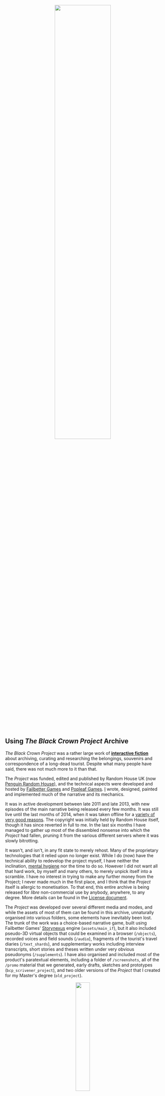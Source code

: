 <p align="center">
<img src="https://bonfiredog.co.uk/ooo/bcp/areamarvelouse.png" width="60%" height="auto">
</p>

## Using *The Black Crown Project* Archive

*The Black Crown Project* was a rather large work of [**interactive fiction**](https://en.wikipedia.org/wiki/Interactive_fiction) about archiving, curating and researching the belongings, souvenirs and correspondence of a long-dead tourist. Despite what many people have said, there was not much more to it than that.

The *Project* was funded, edited and published by Random House UK (now [Penguin Random House](http://www.penguinrandomhouse.com/)</a>), and the technical aspects were developed and hosted by [Failbetter Games](www.failbettergames.com/) and [Popleaf Games](www.popleaf.com). [I](http://bonfiredog.co.uk) wrote, designed, painted and implemented much of the narrative and its mechanics.

It was in active development between late 2011 and late 2013, with new episodes of the main narrative being released every few months. It was still live until the last months of 2014, when it was taken offline for a [variety of very good reasons](http://bonfiredog.co.uk/bonfog/2014/10/06/blackcrownend/). The copyright was initially held by Random House itself, though it has since reverted in full to me. In the last six months I have managed to gather up most of the dissembled nonsense into which the *Project* had fallen, pruning it from the various different servers where it was slowly bitrotting. 

It wasn't, and isn't, in any fit state to merely rehost. Many of the proprietary technologies that it relied upon no longer exist. While I do (now) have the technical ability to redevelop the project myself, I have neither the inclination, [mental hygiene](https://github.com/bonfiredog/blackcrownproject/blob/master/README.md) nor the time to do so. However I did not want all that hard work, by myself and many others, to merely unpick itself into a scramble. I have no interest in trying to make any further money from the Project; I never made much in the first place, and I think that the *Project* itself is allergic to monetisation. To that end, this entire archive is being released for *libre* non-commercial use by anybody, anywhere, to any degree. More details can be found in the [License document](https://github.com/bonfiredog/blackcrownproject/blob/master/LICENSE.md).

The *Project* was developed over several different media and modes, and while the assets of most of them can be found in this archive, unnaturally organised into various folders, some elements have inevitably been lost. The trunk of the work was a choice-based narrative game, built using Failbetter Games' [Storynexus](http://www.storynexus.com) engine (`assets/main_if`), but it also included pseudo-3D virtual objects that could be examined in a browser (`/objects`), recorded voices and field sounds (`/audio`), fragments of the tourist's travel diaries (`/text_shards`), and supplementary works including interview transcripts, short stories and theses written under very obvious pseudonyms (`/supplements`). I have also organised and included most of the product's paratextual elements, including a folder of `/screenshots`, all of the `/promo` material that we generated, early drafts, sketches and prototypes (`bcp_scrivener_project`), and two older versions of the *Project* that I created for my Master's degree (`old_project`).

<p align="center">
<img src="https://bonfiredog.co.uk/ooo/bcp/ts1.png" width="30%" height="auto"> 
</p>

## The *Project* Elsewhere

*All links were functioning at the time of creating this archive, but I cannot supervise them forever.*

- [The Guardian, December 2012](https://www.theguardian.com/books/2012/dec/30/future-publishing-2013-predictions-digital)
- [Interview With Mijns Inziens, December 2012](http://edwinmijnsbergen.nl/2012/12/het-mysterieuze-black-crown-project-van/#.UPGDgm9Wx8F)
- [The Guardian, August 2013](https://www.theguardian.com/technology/2013/aug/18/black-crown-project-rob-sherman?INTCMP=ILCNETTXT3487)
- [The Atlantic, August 2013](https://www.theatlantic.com/entertainment/archive/2013/08/slow-steady-rise-interactive-novel/312024/)
- [The Gameological Society, July 2013](http://gameological.com/2013/07/interview-black-crown-project/)
- [The Verge, May 2013](http://www.theverge.com/2013/5/30/4377014/random-house-interactive-fiction-game-black-crown)
- [MTV, May 2013](http://www.mtv.com/news/2467283/random-house-dips-into-game-publishing-with-free-to-play-the-black-crown-project/)
- [Interview With VideogameTourism, sometime in 2013](http://videogametourism.at/content/wordplay-can-you-imagine-all-interview-robert-sherman-author-black-crown-pt-1)
- [A brave attempt at a wiki.](http://blackcrown.wikia.com/wiki/Black_Crown_Project_Wiki)
- [Interview with RPS, September 2013](https://www.rockpapershotgun.com/2013/09/25/wandering-in-words-black-crown-interview/)
- [Nomination for the Futurebook Innovation Award, 2013](https://www.thebookseller.com/news/shortlists-futurebook-innovation-awards)
- [A post-mortem by Aaron A. Reed, 2018](https://medium.com/@aareed/the-dutch-frame-in-black-crown-4d6f5c51d00b)

<p align="center">
<img src="https://bonfiredog.co.uk/ooo/bcp/ts2.png" width="30%" height="auto">
</p>

## Late Acknowledgements

If I have forgotten anyone, it is entirely my own fault for being forgetful, and not theirs for being forgettable. 

- [Sam North](https://humanities.exeter.ac.uk/english/staff/snorth/), the closest thing to a [domovoi](http://www.bravemule.com/domovoi/) that I have, albeit with far more lustrous (and even more translucent) shirts, hair and soul. Thank you for your guidance, your attention, your humour, the white wine, dinner on Dartmoor, the fractal array of lunches for which I hope you kept the receipts. I miss smiling at people on the Tube while they stared at the tongue-red suitcase between our knees, the biohazard stickers turned towards them.
- Sarah, who comes first in any other acknowledgement in my life.
- [Vael](http://vaelvictus.com/), for his exactitude, advice and expansive self-vivisection.
- Joseph McShea and [Isley Lynn](http://www.isleylynn.com/) for putting the silences in the right places, alongside [Freesound](http://freesound.org) users `soundmary`, `natashachubbuck`, `ciccarelli`, `al-barbosa`, `sphion`, `landub`, `zaem`, `miklovan` and `productionnow`.
- Paddy, Rob, Harry, Nick, Alex, Loic, Lucy, Melissa, Ed, [The Real McCoy](http://www.therealmccoy.co.uk/) and [Otto Retro's](https://www.ottosantiques.co.uk) Sarah for helping me put together the suitcase, for posing as the survivors of Loss despite the shoppers, and for making that year in the South West one of my best so far.
- Dan Franklin, [Harriet Horobin-Worley](https://twitter.com/HarrietHW) and everybody still and once at [Random House](http://www.penguinrandomhouse.com/). I'm sorry that I didn't become what was expected. 
- Jo Rodgers and Elizabeth Sheinkman at [WME](http://wmeentertainment.com/) for being kind and helpful for far longer than they were contracted to.
- Alexis, Jon, Berb, Ahron, Paul, Henry, Liam and everybody else at [Popleaf Games](http://www.popleaf.com/) and [Failbetter Games](http://www.failbettergames.com/).

<p align="center">
<img src="https://bonfiredog.co.uk/ooo/bcp/ts3.png" width="30%" height="auto">
</p>
